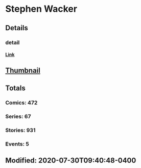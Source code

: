 # Stephen  Wacker 
## Details
### detail
#### [Link](http://marvel.com/comics/creators/11879/stephen_wacker?utm_campaign=apiRef&utm_source=225578a89fc76f3d20fbffda5d17a88d)
## [Thumbnail](http://i.annihil.us/u/prod/marvel/i/mg/b/40/image_not_available.jpg)
## Totals
### Comics: 472
### Series: 67
### Stories: 931
### Events: 5
## Modified: 2020-07-30T09:40:48-0400